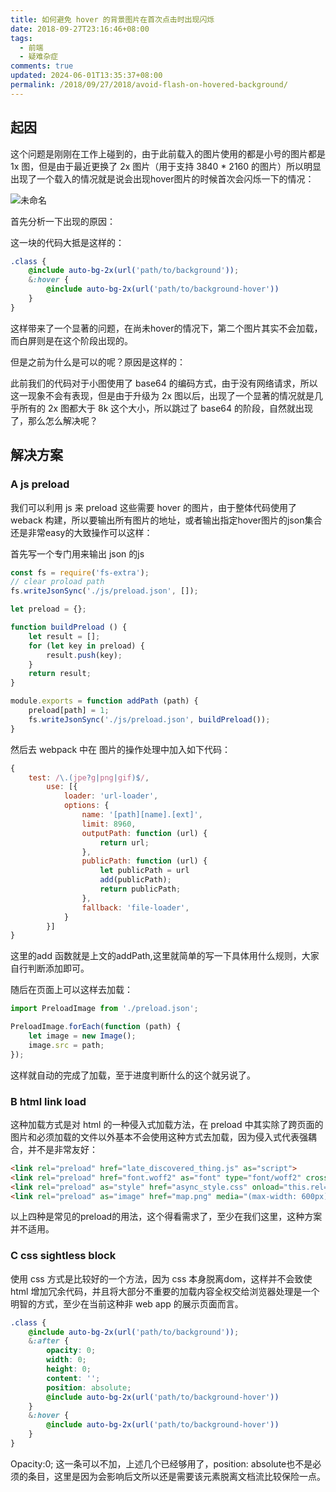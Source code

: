 ```yaml
---
title: 如何避免 hover 的背景图片在首次点击时出现闪烁
date: 2018-09-27T23:16:46+08:00
tags:
  - 前端
  - 疑难杂症
comments: true
updated: 2024-06-01T13:35:37+08:00
permalink: /2018/09/27/2018/avoid-flash-on-hovered-background/
---
```




## 起因



这个问题是刚刚在工作上碰到的，由于此前载入的图片使用的都是小号的图片都是 1x 图，但是由于最近更换了 2x 图片（用于支持 3840 * 2160 的图片）所以明显出现了一个载入的情况就是说会出现hover图片的时候首次会闪烁一下的情况：



<!--more-->



![未命名](https://cdn.iceprosurface.com/upload/md/2018-09-27-074735.gif)





首先分析一下出现的原因：



这一块的代码大抵是这样的：



```scss
.class {
    @include auto-bg-2x(url('path/to/background'));
    &:hover {
        @include auto-bg-2x(url('path/to/background-hover'))
    }
}
```



这样带来了一个显著的问题，在尚未hover的情况下，第二个图片其实不会加载，而白屏则是在这个阶段出现的。



但是之前为什么是可以的呢？原因是这样的：



此前我们的代码对于小图使用了 base64 的编码方式，由于没有网络请求，所以这一现象不会有表现，但是由于升级为 2x 图以后，出现了一个显著的情况就是几乎所有的 2x 图都大于 8k 这个大小，所以跳过了 base64 的阶段，自然就出现了，那么怎么解决呢？



## 解决方案



### A js preload



我们可以利用 js 来 preload 这些需要 hover 的图片，由于整体代码使用了weback 构建，所以要输出所有图片的地址，或者输出指定hover图片的json集合还是非常easy的大致操作可以这样：



首先写一个专门用来输出 json 的js

```js
const fs = require('fs-extra');
// clear proload path
fs.writeJsonSync('./js/preload.json', []);

let preload = {};

function buildPreload () {
    let result = [];
    for (let key in preload) {
        result.push(key);
    }
    return result;
} 

module.exports = function addPath (path) {
    preload[path] = 1;
    fs.writeJsonSync('./js/preload.json', buildPreload());
}

```

然后去 webpack 中在 图片的操作处理中加入如下代码：



```js
{
    test: /\.(jpe?g|png|gif)$/,
        use: [{
            loader: 'url-loader',
            options: {
                name: '[path][name].[ext]',
                limit: 8960,
                outputPath: function (url) {
                    return url;
                },
                publicPath: function (url) {
                    let publicPath = url
                    add(publicPath);
                    return publicPath;
                },
                fallback: 'file-loader',
            }
        }]
}
```

这里的add 函数就是上文的addPath,这里就简单的写一下具体用什么规则，大家自行判断添加即可。



随后在页面上可以这样去加载：



```js
import PreloadImage from './preload.json';

PreloadImage.forEach(function (path) {
    let image = new Image();
    image.src = path;
});
```



这样就自动的完成了加载，至于进度判断什么的这个就另说了。



### B html link load



这种加载方式是对 html 的一种侵入式加载方法，在 preload 中其实除了跨页面的图片和必须加载的文件以外基本不会使用这种方式去加载，因为侵入式代表强耦合，并不是非常友好：



```html
<link rel="preload" href="late_discovered_thing.js" as="script">
<link rel="preload" href="font.woff2" as="font" type="font/woff2" crossorigin>
<link rel="preload" as="style" href="async_style.css" onload="this.rel='stylesheet'">
<link rel="preload" as="image" href="map.png" media="(max-width: 600px)">
```



以上四种是常见的preload的用法，这个得看需求了，至少在我们这里，这种方案并不适用。



### C css sightless block



使用 css 方式是比较好的一个方法，因为 css 本身脱离dom，这样并不会致使html 增加冗余代码，并且将大部分不重要的加载内容全权交给浏览器处理是一个明智的方式，至少在当前这种非 web app 的展示页面而言。



```scss
.class {
    @include auto-bg-2x(url('path/to/background'));
    &:after {
        opacity: 0;
        width: 0;
        height: 0;
        content: '';
        position: absolute;
        @include auto-bg-2x(url('path/to/background-hover'))
    }
    &:hover {
        @include auto-bg-2x(url('path/to/background-hover'))
    }
}
```



Opacity:0; 这一条可以不加，上述几个已经够用了，position: absolute也不是必须的条目，这里是因为会影响后文所以还是需要该元素脱离文档流比较保险一点。

